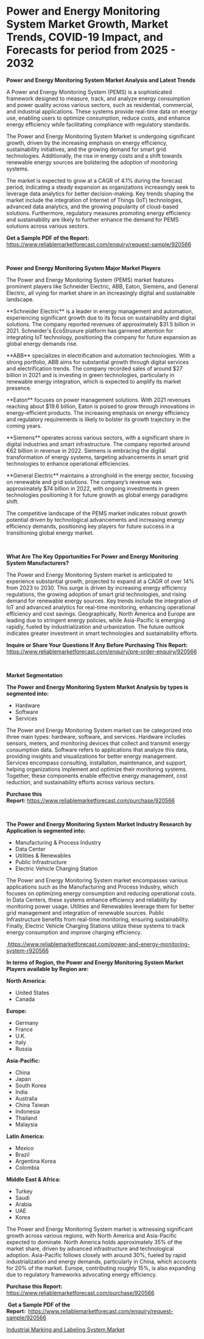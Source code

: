 <p><h1>Power and Energy Monitoring System Market Growth, Market Trends, COVID-19 Impact, and Forecasts for period from 2025 - 2032</h1></p><p><strong>Power and Energy Monitoring System Market Analysis and Latest Trends</strong></p>
<p><p>A Power and Energy Monitoring System (PEMS) is a sophisticated framework designed to measure, track, and analyze energy consumption and power quality across various sectors, such as residential, commercial, and industrial applications. These systems provide real-time data on energy use, enabling users to optimize consumption, reduce costs, and enhance energy efficiency while facilitating compliance with regulatory standards.</p><p>The Power and Energy Monitoring System Market is undergoing significant growth, driven by the increasing emphasis on energy efficiency, sustainability initiatives, and the growing demand for smart grid technologies. Additionally, the rise in energy costs and a shift towards renewable energy sources are bolstering the adoption of monitoring systems. </p><p>The market is expected to grow at a CAGR of 4.1% during the forecast period, indicating a steady expansion as organizations increasingly seek to leverage data analytics for better decision-making. Key trends shaping the market include the integration of Internet of Things (IoT) technologies, advanced data analytics, and the growing popularity of cloud-based solutions. Furthermore, regulatory measures promoting energy efficiency and sustainability are likely to further enhance the demand for PEMS solutions across various sectors.</p></p>
<p><strong>Get a Sample PDF of the Report:&nbsp;</strong> <a href="https://www.reliablemarketforecast.com/enquiry/request-sample/920566?utm_campaign=3029&utm_medium=2&utm_source=Github&utm_content=ia&utm_term=07032025&utm_id=power-and-energy-monitoring-system">https://www.reliablemarketforecast.com/enquiry/request-sample/920566</a></p>
<p>&nbsp;</p>
<p><strong>Power and Energy Monitoring System Major Market Players</strong></p>
<p><p>The Power and Energy Monitoring System (PEMS) market features prominent players like Schneider Electric, ABB, Eaton, Siemens, and General Electric, all vying for market share in an increasingly digital and sustainable landscape.</p><p>**Schneider Electric** is a leader in energy management and automation, experiencing significant growth due to its focus on sustainability and digital solutions. The company reported revenues of approximately $31.5 billion in 2021. Schneider's EcoStruxure platform has garnered attention for integrating IoT technology, positioning the company for future expansion as global energy demands rise.</p><p>**ABB** specializes in electrification and automation technologies. With a strong portfolio, ABB aims for substantial growth through digital services and electrification trends. The company recorded sales of around $27 billion in 2021 and is investing in green technologies, particularly in renewable energy integration, which is expected to amplify its market presence.</p><p>**Eaton** focuses on power management solutions. With 2021 revenues reaching about $19.6 billion, Eaton is poised to grow through innovations in energy-efficient products. The increasing emphasis on energy efficiency and regulatory requirements is likely to bolster its growth trajectory in the coming years.</p><p>**Siemens** operates across various sectors, with a significant share in digital industries and smart infrastructure. The company reported around €62 billion in revenue in 2022. Siemens is embracing the digital transformation of energy systems, targeting advancements in smart grid technologies to enhance operational efficiencies.</p><p>**General Electric** maintains a stronghold in the energy sector, focusing on renewable and grid solutions. The company’s revenue was approximately $74 billion in 2022, with ongoing investments in green technologies positioning it for future growth as global energy paradigms shift.</p><p>The competitive landscape of the PEMS market indicates robust growth potential driven by technological advancements and increasing energy efficiency demands, positioning key players for future success in a transitioning global energy market.</p></p>
<p>&nbsp;</p>
<p><strong>What Are The Key Opportunities For Power and Energy Monitoring System Manufacturers?</strong></p>
<p><p>The Power and Energy Monitoring System market is anticipated to experience substantial growth, projected to expand at a CAGR of over 14% from 2023 to 2030. This surge is driven by increasing energy efficiency regulations, the growing adoption of smart grid technologies, and rising demand for renewable energy sources. Key trends include the integration of IoT and advanced analytics for real-time monitoring, enhancing operational efficiency and cost savings. Geographically, North America and Europe are leading due to stringent energy policies, while Asia-Pacific is emerging rapidly, fueled by industrialization and urbanization. The future outlook indicates greater investment in smart technologies and sustainability efforts.</p></p>
<p><strong>Inquire or Share Your Questions If Any Before Purchasing This Report:</strong> <a href="https://www.reliablemarketforecast.com/enquiry/pre-order-enquiry/920566?utm_campaign=3029&utm_medium=2&utm_source=Github&utm_content=ia&utm_term=07032025&utm_id=power-and-energy-monitoring-system">https://www.reliablemarketforecast.com/enquiry/pre-order-enquiry/920566</a></p>
<p>&nbsp;</p>
<p><strong>Market Segmentation</strong></p>
<p><strong>The Power and Energy Monitoring System Market Analysis by types is segmented into:</strong></p>
<p><ul><li>Hardware</li><li>Software</li><li>Services</li></ul></p>
<p><p>The Power and Energy Monitoring System market can be categorized into three main types: hardware, software, and services. Hardware includes sensors, meters, and monitoring devices that collect and transmit energy consumption data. Software refers to applications that analyze this data, providing insights and visualizations for better energy management. Services encompass consulting, installation, maintenance, and support, helping organizations implement and optimize their monitoring systems. Together, these components enable effective energy management, cost reduction, and sustainability efforts across various sectors.</p></p>
<p><strong>Purchase this Report:&nbsp;</strong><a href="https://www.reliablemarketforecast.com/purchase/920566?utm_campaign=3029&utm_medium=2&utm_source=Github&utm_content=ia&utm_term=07032025&utm_id=power-and-energy-monitoring-system">https://www.reliablemarketforecast.com/purchase/920566</a></p>
<p>&nbsp;</p>
<p><strong>The Power and Energy Monitoring System Market Industry Research by Application is segmented into:</strong></p>
<p><ul><li>Manufacturing & Process Industry</li><li>Data Center</li><li>Utilities & Renewables</li><li>Public Infrastructure</li><li>Electric Vehicle Charging Station</li></ul></p>
<p><p>The Power and Energy Monitoring System market encompasses various applications such as the Manufacturing and Process Industry, which focuses on optimizing energy consumption and reducing operational costs. In Data Centers, these systems enhance efficiency and reliability by monitoring power usage. Utilities and Renewables leverage them for better grid management and integration of renewable sources. Public Infrastructure benefits from real-time monitoring, ensuring sustainability. Finally, Electric Vehicle Charging Stations utilize these systems to track energy consumption and improve charging efficiency.</p></p>
<p><a href="https://www.reliablemarketforecast.com/power-and-energy-monitoring-system-r920566?utm_campaign=3029&utm_medium=2&utm_source=Github&utm_content=ia&utm_term=07032025&utm_id=power-and-energy-monitoring-system">&nbsp;https://www.reliablemarketforecast.com/power-and-energy-monitoring-system-r920566</a></p>
<p><strong>In terms of Region, the Power and Energy Monitoring System Market Players available by Region are:</strong></p>
<p>
    <p> <strong> North America: </strong>
        <ul>
            <li>United States</li>
            <li>Canada</li>
        </ul>
        </p> 
    <p> <strong> Europe: </strong>
        <ul>
            <li>Germany</li>
            <li>France</li>
            <li>U.K.</li>
            <li>Italy</li>
            <li>Russia</li>
        </ul>
        </p> 
    <p> <strong> Asia-Pacific: </strong>
        <ul>
            <li>China</li>
            <li>Japan</li>
            <li>South Korea</li>
            <li>India</li>
            <li>Australia</li>
            <li>China Taiwan</li>
            <li>Indonesia</li>
            <li>Thailand</li>
            <li>Malaysia</li>
        </ul>
        </p> 
    <p> <strong> Latin America: </strong>
        <ul>
            <li>Mexico</li>
            <li>Brazil</li>
            <li>Argentina Korea</li>
            <li>Colombia</li>
        </ul>
        </p> 
    <p> <strong> Middle East & Africa: </strong>
        <ul>
            <li>Turkey</li>
            <li>Saudi</li>
            <li>Arabia</li>
            <li>UAE</li>
            <li>Korea</li>
        </ul>
    </p>
    </p>
<p><p>The Power and Energy Monitoring System market is witnessing significant growth across various regions, with North America and Asia-Pacific expected to dominate. North America holds approximately 35% of the market share, driven by advanced infrastructure and technological adoption. Asia-Pacific follows closely with around 30%, fueled by rapid industrialization and energy demands, particularly in China, which accounts for 20% of the market. Europe, contributing roughly 15%, is also expanding due to regulatory frameworks advocating energy efficiency.</p></p>
<p><strong>Purchase this Report: </strong><a href="https://www.reliablemarketforecast.com/purchase/920566?utm_campaign=3029&utm_medium=2&utm_source=Github&utm_content=ia&utm_term=07032025&utm_id=power-and-energy-monitoring-system">https://www.reliablemarketforecast.com/purchase/920566</a></p>
<p>&nbsp;<strong>Get a Sample PDF of the Report:&nbsp;&nbsp;</strong><a href="https://www.reliablemarketforecast.com/enquiry/request-sample/920566?utm_campaign=3029&utm_medium=2&utm_source=Github&utm_content=ia&utm_term=07032025&utm_id=power-and-energy-monitoring-system">https://www.reliablemarketforecast.com/enquiry/request-sample/920566</a></p>
<p><strong></strong></p>
<p><p><a href="https://github.com/mriwacraane/Market-Research-Report-List-1/blob/main/industrial-marking-and-labeling-system-market.md?utm_campaign=3029&utm_medium=2&utm_source=Github&utm_content=ia&utm_term=07032025&utm_id=power-and-energy-monitoring-system">Industrial Marking and Labeling System Market</a></p></p>